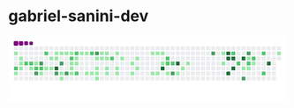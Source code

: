 # gabriel-sanini-dev

![snake gif](https://github.com/Gsanini/gabriel-sanini-dev/blob/output/github-contribution-grid-snake.gif)
